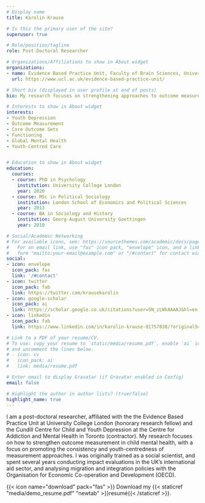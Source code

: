 ```yaml
---
# Display name
title: Karolin Krause

# Is this the primary user of the site?
superuser: true

# Role/position/tagline
role: Post-Doctoral Researcher

# Organizations/Affiliations to show in About widget
organizations:
- name: Evidence Based Practice Unit, Faculty of Brain Sciences, University College London
  url: https://www.ucl.ac.uk/evidence-based-practice-unit/

# Short bio (displayed in user profile at end of posts)
bio: My research focuses on strengthening approaches to outcome measurement in child mental health, with a focus on functional impairment, and the development of core outcome sets for youth depression and anxiety. 

# Interests to show in About widget
interests:
- Youth Depression
- Outcome Measurement
- Core Outcome Sets
- Functioning
- Global Mental Health
- Youth-Centred Care


# Education to show in About widget
education:
  courses:
  - course: PhD in Psychology
    institution: University College London
    year: 2020
  - course: MSc in Political Sociology
    institution: London School of Economics and Political Sciences
    year: 2013
  - course: BA in Sociology and History
    institution: Georg-August University Goettingen
    year: 2010

# Social/Academic Networking
# For available icons, see: https://sourcethemes.com/academic/docs/page-builder/#icons
#   For an email link, use "fas" icon pack, "envelope" icon, and a link in the
#   form "mailto:your-email@example.com" or "/#contact" for contact widget.
social:
- icon: envelope
  icon_pack: fas
  link: '/#contact'
- icon: twitter
  icon_pack: fab
  link: https://twitter.com/krausekarolin
- icon: google-scholar
  icon_pack: ai
  link: https://scholar.google.co.uk/citations?user=5N_zLWkAAAAJ&hl=en
- icon: linkedin
  icon_pack: fab
  link: https://www.linkedin.com/in/karolin-krause-81757838/?originalSubdomain=fr

# Link to a PDF of your resume/CV.
# To use: copy your resume to `static/media/resume.pdf`, enable `ai` icons in `params.toml`, 
# and uncomment the lines below.
# - icon: cv
#   icon_pack: ai
#   link: media/resume.pdf

# Enter email to display Gravatar (if Gravatar enabled in Config)
email: false

# Highlight the author in author lists? (true/false)
highlight_name: true
---
```


I am a post-doctoral researcher, affiliated with the the Evidence Based Practice Unit at University College London (honorary research fellow) and the Cundill Centre for Child and Youth Depression at the Centre for Addiction and Mental Health in Toronto (contractor). My research focuses on how to strengthen outcome measurement in child mental health, with a focus on promoting the consistency and youth-centredness of measurement approaches. I was originally trained as a social scientist, and spent several years conducting impact evaluations in the UK’s international aid sector, and analysing migration and integration policies with the Organisation for Economic Co-operation and Development (OECD). 

{{< icon name="download" pack="fas" >}} Download my {{< staticref "media/demo_resume.pdf" "newtab" >}}resumé{{< /staticref >}}.
